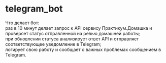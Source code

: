 # telegram_bot  
Что делает бот:  
раз в 10 минут делает запрос к API сервису Практикум.Домашка и проверяет статус отправленной на ревью домашней работы;  
при обновлении статуса анализирует ответ API и отправляет соответствующее уведомление в Telegram;  
логирует свою работу и сообщает о важных проблемах сообщением в Telegram.  

